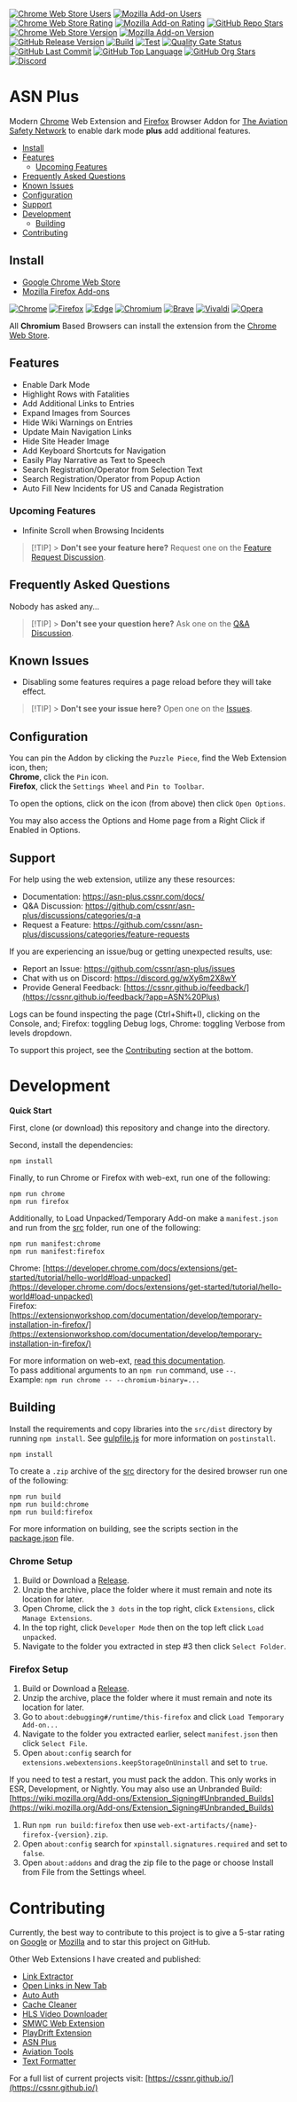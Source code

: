 [![Chrome Web Store Users](https://img.shields.io/chrome-web-store/users/phcbcnpmcbkcnijkpfohkdmcofcofibh?logo=google&logoColor=white&label=users)](https://chromewebstore.google.com/detail/asn-plus/phcbcnpmcbkcnijkpfohkdmcofcofibh)
[![Mozilla Add-on Users](https://img.shields.io/amo/users/asn-plus?logo=mozilla&logoColor=white&label=users)](https://addons.mozilla.org/addon/asn-plus)
[![Chrome Web Store Rating](https://img.shields.io/chrome-web-store/rating/phcbcnpmcbkcnijkpfohkdmcofcofibh?logo=google&logoColor=white)](https://chromewebstore.google.com/detail/asn-plus/phcbcnpmcbkcnijkpfohkdmcofcofibh)
[![Mozilla Add-on Rating](https://img.shields.io/amo/rating/asn-plus?logo=mozilla&logoColor=white)](https://addons.mozilla.org/addon/asn-plus)
[![GitHub Repo Stars](https://img.shields.io/github/stars/cssnr/asn-plus?style=flat&logo=github&logoColor=white)](https://github.com/cssnr/asn-plus/stargazers)
[![Chrome Web Store Version](https://img.shields.io/chrome-web-store/v/phcbcnpmcbkcnijkpfohkdmcofcofibh?label=chrome&logo=googlechrome)](https://chromewebstore.google.com/detail/asn-plus/phcbcnpmcbkcnijkpfohkdmcofcofibh)
[![Mozilla Add-on Version](https://img.shields.io/amo/v/asn-plus?label=firefox&logo=firefox)](https://addons.mozilla.org/addon/asn-plus)
[![GitHub Release Version](https://img.shields.io/github/v/release/cssnr/asn-plus?logo=github&logoColor=white)](https://github.com/cssnr/asn-plus/releases/latest)
[![Build](https://img.shields.io/github/actions/workflow/status/cssnr/asn-plus/build.yaml?logo=github&logoColor=white&label=build)](https://github.com/cssnr/asn-plus/actions/workflows/build.yaml)
[![Test](https://img.shields.io/github/actions/workflow/status/cssnr/asn-plus/test.yaml?logo=github&logoColor=white&label=test)](https://github.com/cssnr/asn-plus/actions/workflows/test.yaml)
[![Quality Gate Status](https://sonarcloud.io/api/project_badges/measure?project=cssnr_asn-plus&metric=alert_status)](https://sonarcloud.io/summary/new_code?id=cssnr_asn-plus)
[![GitHub Last Commit](https://img.shields.io/github/last-commit/cssnr/asn-plus?logo=github&logoColor=white&label=updated)](https://github.com/cssnr/asn-plus/graphs/commit-activity)
[![GitHub Top Language](https://img.shields.io/github/languages/top/cssnr/asn-plus?logo=htmx&logoColor=white)](https://github.com/cssnr/asn-plus)
[![GitHub Org Stars](https://img.shields.io/github/stars/cssnr?style=flat&logo=github&logoColor=white)](https://cssnr.github.io/)
[![Discord](https://img.shields.io/discord/899171661457293343?logo=discord&logoColor=white&label=discord&color=7289da)](https://discord.gg/wXy6m2X8wY)

# ASN Plus

Modern [Chrome](https://chromewebstore.google.com/detail/asn-plus/phcbcnpmcbkcnijkpfohkdmcofcofibh)
Web Extension and [Firefox](https://addons.mozilla.org/addon/asn-plus)
Browser Addon for [The Aviation Safety Network](https://asn.flightsafety.org/)
to enable dark mode **plus** add additional features.

- [Install](#install)
- [Features](#features)
  - [Upcoming Features](#Upcoming-Features)
- [Frequently Asked Questions](#frequently-asked-questions)
- [Known Issues](#known-issues)
- [Configuration](#configuration)
- [Support](#support)
- [Development](#development)
  - [Building](#building)
- [Contributing](#Contributing)

## Install

- [Google Chrome Web Store](https://chromewebstore.google.com/detail/asn-plus/phcbcnpmcbkcnijkpfohkdmcofcofibh)
- [Mozilla Firefox Add-ons](https://addons.mozilla.org/addon/asn-plus)

[![Chrome](https://raw.githubusercontent.com/smashedr/logo-icons/master/browsers/chrome_48.png)](https://chromewebstore.google.com/detail/asn-plus/phcbcnpmcbkcnijkpfohkdmcofcofibh)
[![Firefox](https://raw.githubusercontent.com/smashedr/logo-icons/master/browsers/firefox_48.png)](https://addons.mozilla.org/addon/asn-plus)
[![Edge](https://raw.githubusercontent.com/smashedr/logo-icons/master/browsers/edge_48.png)](https://chromewebstore.google.com/detail/asn-plus/phcbcnpmcbkcnijkpfohkdmcofcofibh)
[![Chromium](https://raw.githubusercontent.com/smashedr/logo-icons/master/browsers/chromium_48.png)](https://chromewebstore.google.com/detail/asn-plus/phcbcnpmcbkcnijkpfohkdmcofcofibh)
[![Brave](https://raw.githubusercontent.com/smashedr/logo-icons/master/browsers/brave_48.png)](https://chromewebstore.google.com/detail/asn-plus/phcbcnpmcbkcnijkpfohkdmcofcofibh)
[![Vivaldi](https://raw.githubusercontent.com/smashedr/logo-icons/master/browsers/vivaldi_48.png)](https://chromewebstore.google.com/detail/asn-plus/phcbcnpmcbkcnijkpfohkdmcofcofibh)
[![Opera](https://raw.githubusercontent.com/smashedr/logo-icons/master/browsers/opera_48.png)](https://chromewebstore.google.com/detail/asn-plus/phcbcnpmcbkcnijkpfohkdmcofcofibh)

All **Chromium** Based Browsers can install the extension from the
[Chrome Web Store](https://chromewebstore.google.com/detail/asn-plus/phcbcnpmcbkcnijkpfohkdmcofcofibh).

## Features

- Enable Dark Mode
- Highlight Rows with Fatalities
- Add Additional Links to Entries
- Expand Images from Sources
- Hide Wiki Warnings on Entries
- Update Main Navigation Links
- Hide Site Header Image
- Add Keyboard Shortcuts for Navigation
- Easily Play Narrative as Text to Speech
- Search Registration/Operator from Selection Text
- Search Registration/Operator from Popup Action
- Auto Fill New Incidents for US and Canada Registration

### Upcoming Features

- Infinite Scroll when Browsing Incidents

> [!TIP] > **Don't see your feature here?**
> Request one on the [Feature Request Discussion](https://github.com/cssnr/asn-plus/discussions/categories/feature-requests).

## Frequently Asked Questions

Nobody has asked any...

> [!TIP] > **Don't see your question here?**
> Ask one on the [Q&A Discussion](https://github.com/cssnr/asn-plus/discussions/categories/q-a).

## Known Issues

- Disabling some features requires a page reload before they will take effect.

> [!TIP] > **Don't see your issue here?**
> Open one on the [Issues](https://github.com/cssnr/asn-plus/issues).

## Configuration

You can pin the Addon by clicking the `Puzzle Piece`, find the Web Extension icon, then;  
**Chrome**, click the `Pin` icon.  
**Firefox**, click the `Settings Wheel` and `Pin to Toolbar`.

To open the options, click on the icon (from above) then click `Open Options`.

You may also access the Options and Home page from a Right Click if Enabled in Options.

## Support

For help using the web extension, utilize any these resources:

- Documentation: https://asn-plus.cssnr.com/docs/
- Q&A Discussion: https://github.com/cssnr/asn-plus/discussions/categories/q-a
- Request a Feature: https://github.com/cssnr/asn-plus/discussions/categories/feature-requests

If you are experiencing an issue/bug or getting unexpected results, use:

- Report an Issue: https://github.com/cssnr/asn-plus/issues
- Chat with us on Discord: https://discord.gg/wXy6m2X8wY
- Provide General Feedback: [https://cssnr.github.io/feedback/](https://cssnr.github.io/feedback/?app=ASN%20Plus)

Logs can be found inspecting the page (Ctrl+Shift+I), clicking on the Console, and;
Firefox: toggling Debug logs, Chrome: toggling Verbose from levels dropdown.

To support this project, see the [Contributing](#Contributing) section at the bottom.

# Development

**Quick Start**

First, clone (or download) this repository and change into the directory.

Second, install the dependencies:

```shell
npm install
```

Finally, to run Chrome or Firefox with web-ext, run one of the following:

```shell
npm run chrome
npm run firefox
```

Additionally, to Load Unpacked/Temporary Add-on make a `manifest.json` and run from the [src](src) folder, run one of the following:

```shell
npm run manifest:chrome
npm run manifest:firefox
```

Chrome: [https://developer.chrome.com/docs/extensions/get-started/tutorial/hello-world#load-unpacked](https://developer.chrome.com/docs/extensions/get-started/tutorial/hello-world#load-unpacked)  
Firefox: [https://extensionworkshop.com/documentation/develop/temporary-installation-in-firefox/](https://extensionworkshop.com/documentation/develop/temporary-installation-in-firefox/)

For more information on web-ext, [read this documentation](https://extensionworkshop.com/documentation/develop/web-ext-command-reference/).  
To pass additional arguments to an `npm run` command, use `--`.  
Example: `npm run chrome -- --chromium-binary=...`

## Building

Install the requirements and copy libraries into the `src/dist` directory by running `npm install`.
See [gulpfile.js](gulpfile.js) for more information on `postinstall`.

```shell
npm install
```

To create a `.zip` archive of the [src](src) directory for the desired browser run one of the following:

```shell
npm run build
npm run build:chrome
npm run build:firefox
```

For more information on building, see the scripts section in the [package.json](package.json) file.

### Chrome Setup

1.  Build or Download a [Release](https://github.com/cssnr/asn-plus/releases).
1.  Unzip the archive, place the folder where it must remain and note its location for later.
1.  Open Chrome, click the `3 dots` in the top right, click `Extensions`, click `Manage Extensions`.
1.  In the top right, click `Developer Mode` then on the top left click `Load unpacked`.
1.  Navigate to the folder you extracted in step #3 then click `Select Folder`.

### Firefox Setup

1.  Build or Download a [Release](https://github.com/cssnr/asn-plus/releases).
1.  Unzip the archive, place the folder where it must remain and note its location for later.
1.  Go to `about:debugging#/runtime/this-firefox` and click `Load Temporary Add-on...`
1.  Navigate to the folder you extracted earlier, select `manifest.json` then click `Select File`.
1.  Open `about:config` search for `extensions.webextensions.keepStorageOnUninstall` and set to `true`.

If you need to test a restart, you must pack the addon. This only works in ESR, Development, or Nightly.
You may also use an Unbranded Build: [https://wiki.mozilla.org/Add-ons/Extension_Signing#Unbranded_Builds](https://wiki.mozilla.org/Add-ons/Extension_Signing#Unbranded_Builds)

1.  Run `npm run build:firefox` then use `web-ext-artifacts/{name}-firefox-{version}.zip`.
1.  Open `about:config` search for `xpinstall.signatures.required` and set to `false`.
1.  Open `about:addons` and drag the zip file to the page or choose Install from File from the Settings wheel.

# Contributing

Currently, the best way to contribute to this project is to give a 5-star rating on
[Google](https://chromewebstore.google.com/detail/asn-plus/phcbcnpmcbkcnijkpfohkdmcofcofibh) or
[Mozilla](https://addons.mozilla.org/addon/asn-plus) and to star this project on GitHub.

Other Web Extensions I have created and published:

- [Link Extractor](https://github.com/cssnr/link-extractor)
- [Open Links in New Tab](https://github.com/cssnr/open-links-in-new-tab)
- [Auto Auth](https://github.com/cssnr/auto-auth)
- [Cache Cleaner](https://github.com/cssnr/cache-cleaner)
- [HLS Video Downloader](https://github.com/cssnr/hls-video-downloader)
- [SMWC Web Extension](https://github.com/cssnr/smwc-web-extension)
- [PlayDrift Extension](https://github.com/cssnr/playdrift-extension)
- [ASN Plus](https://github.com/cssnr/asn-plus)
- [Aviation Tools](https://github.com/cssnr/aviation-tools)
- [Text Formatter](https://github.com/cssnr/text-formatter)

For a full list of current projects visit: [https://cssnr.github.io/](https://cssnr.github.io/)

